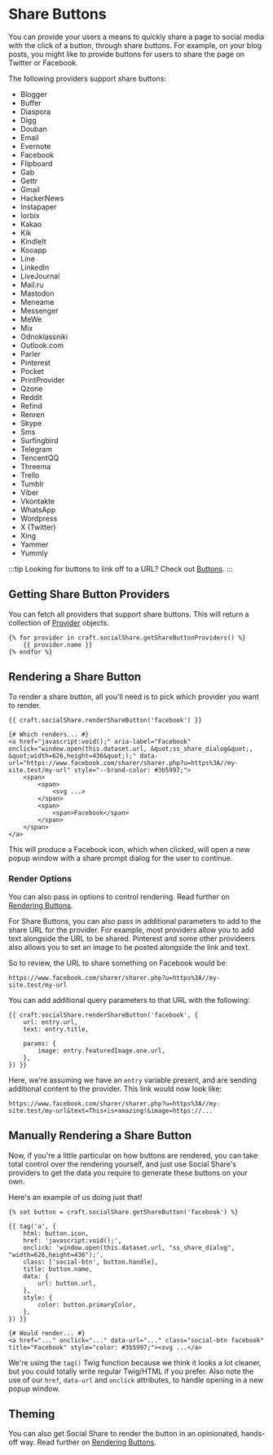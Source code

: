 # Share Buttons
You can provide your users a means to quickly share a page to social media with the click of a button, through share buttons. For example, on your blog posts, you might like to provide buttons for users to share the page on Twitter or Facebook.

The following providers support share buttons:

- Blogger
- Buffer
- Diaspora
- Digg
- Douban
- Email
- Evernote
- Facebook
- Flipboard
- Gab
- Gettr
- Gmail
- HackerNews
- Instapaper
- Iorbix
- Kakao
- Kik
- KindleIt
- Kooapp
- Line
- LinkedIn
- LiveJournal
- Mail.ru
- Mastodon
- Meneame
- Messenger
- MeWe
- Mix
- Odnoklassniki
- Outlook.com
- Parler
- Pinterest
- Pocket
- PrintProvider
- Qzone
- Reddit
- Refind
- Renren
- Skype
- Sms
- Surfingbird
- Telegram
- TencentQQ
- Threema
- Trello
- Tumblr
- Viber
- Vkontakte
- WhatsApp
- Wordpress
- X (Twitter)
- Xing
- Yammer
- Yummly

:::tip
Looking for buttons to link off to a URL? Check out [Buttons](docs:feature-tour/buttons).
:::

## Getting Share Button Providers
You can fetch all providers that support share buttons. This will return a collection of [Provider](docs:developers/provider) objects.

```twig
{% for provider in craft.socialShare.getShareButtonProviders() %}
    {{ provider.name }}
{% endfor %}
```

## Rendering a Share Button
To render a share button, all you'll need is to pick which provider you want to render.

```twig
{{ craft.socialShare.renderShareButton('facebook') }}

{# Which renders... #}
<a href="javascript:void();" aria-label="Facebook" onclick="window.open(this.dataset.url, &quot;ss_share_dialog&quot;, &quot;width=626,height=436&quot;);" data-url="https://www.facebook.com/sharer/sharer.php?u=https%3A//my-site.test/my-url" style="--brand-color: #3b5997;">
    <span>
        <span>
            <svg ...>
        </span>
        <span>
            <span>Facebook</span>
        </span>
    </span>
</a>
```

This will produce a Facebook icon, which when clicked, will open a new popup window with a share prompt dialog for the user to continue.

### Render Options
You can also pass in options to control rendering. Read further on [Rendering Buttons](docs:template-guides/rendering-buttons).

For Share Buttons, you can also pass in additional parameters to add to the share URL for the provider. For example, most providers allow you to add text alongside the URL to be shared. Pinterest and some other provideers also allows you to set an image to be posted alongside the link and text.

So to review, the URL to share something on Facebook would be:

```twig
https://www.facebook.com/sharer/sharer.php?u=https%3A//my-site.test/my-url
```

You can add additional query parameters to that URL with the following:

```twig
{{ craft.socialShare.renderShareButton('facebook', {
    url: entry.url,
    text: entry.title,

    params: {    
        image: entry.featuredImage.one.url,
    },
}) }}
```

Here, we're assuming we have an `entry` variable present, and are sending additional content to the provider. This link would now look like:

```twig
https://www.facebook.com/sharer/sharer.php?u=https%3A//my-site.test/my-url&text=This+is+amazing!&image=https://...
```

## Manually Rendering a Share Button
Now, if you're a little particular on how buttons are rendered, you can take total control over the rendering yourself, and just use Social Share's providers to get the data you require to generate these buttons on your own.

Here's an example of us doing just that!

```twig
{% set button = craft.socialShare.getShareButton('facebook') %}

{{ tag('a', {
    html: button.icon,
    href: 'javascript:void();',
    onclick: 'window.open(this.dataset.url, "ss_share_dialog", "width=626,height=436");',
    class: ['social-btn', button.handle],
    title: button.name,
    data: {
        url: button.url,
    },
    style: {
        color: button.primaryColor,
    },
}) }}

{# Would render... #}
<a href="..." onclick="..." data-url="..." class="social-btn facebook" title="Facebook" style="color: #3b5997;"><svg ...</a>
```

We're using the `tag()` Twig function because we think it looks a lot cleaner, but you could totally write regular Twig/HTML if you prefer. Also note the use of our `href`, `data-url` and `onclick` attributes, to handle opening in a new popup window.

## Theming
You can also get Social Share to render the button in an opinionated, hands-off way. Read further on [Rendering Buttons](docs:template-guides/rendering-buttons).

